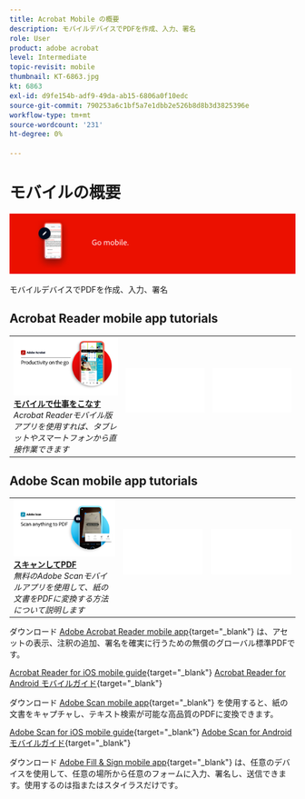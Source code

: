 ```yaml
---
title: Acrobat Mobile の概要
description: モバイルデバイスでPDFを作成、入力、署名
role: User
product: adobe acrobat
level: Intermediate
topic-revisit: mobile
thumbnail: KT-6863.jpg
kt: 6863
exl-id: d9fe154b-adf9-49da-ab15-6806a0f10edc
source-git-commit: 790253a6c1bf5a7e1dbb2e526b8d8b3d3825396e
workflow-type: tm+mt
source-wordcount: '231'
ht-degree: 0%

---
```


# モバイルの概要

![Acrobat Mobile Image](../assets/Hero-Mobile.png)

モバイルデバイスでPDFを作成、入力、署名

## Acrobat Reader mobile app tutorials

<table style="table-layout:fixed">
<tr>
  <td>
    <a href="../getting-started/productivity.md">
      <img alt="モバイルで仕事をこなす" src="../assets/Productivity_1280.png" />
    </a>
    <div>
     <a href="../getting-started/productivity.md"><strong>モバイルで仕事をこなす</strong></a>
    </div>
    <em>Acrobat Readerモバイル版アプリを使用すれば、タブレットやスマートフォンから直接作業できます</em>
    <br>
  </td>
  <td>
   <img alt="スペーサー" src="../assets/Whitespacer.png" />
    <div>
    <br>
  </td>
  <td>
   <img alt="スペーサー" src="../assets/Whitespacer.png" />
    <div>
    <br>
  </td>
</tr>
</table>

## Adobe Scan mobile app tutorials

<table style="table-layout:fixed">
<tr>
  <td>
    <a href="scan-mobile-app.md">
      <img alt="スキャンしてPDF" src="../assets/Scanmobile.png" />
    </a>
    <div>
     <a href="scan-mobile-app.md"><strong>スキャンしてPDF</strong></a>
    </div>
    <em>無料のAdobe Scanモバイルアプリを使用して、紙の文書をPDFに変換する方法について説明します</em>
    <br>
  </td>
  <td>
   <img alt="スペーサー" src="../assets/Whitespacer.png" />
    <div>
    <br>
  </td>
  <td>
   <img alt="スペーサー" src="../assets/Whitespacer.png" />
    <div>
    <br>
  </td>
</tr>
</table>

ダウンロード [Adobe Acrobat Reader mobile app](https://www.adobe.com/acrobat/mobile/acrobat-reader.html){target=&quot;_blank&quot;} は、アセットの表示、注釈の追加、署名を確実に行うための無償のグローバル標準PDFです。

[Acrobat Reader for iOS mobile guide](https://www.adobe.com/devnet-docs/acrobat/ios/en/){target=&quot;_blank&quot;}
[Acrobat Reader for Android モバイルガイド](https://www.adobe.com/devnet-docs/acrobat/android/en/){target=&quot;_blank&quot;}

ダウンロード [Adobe Scan mobile app](https://www.adobe.com/acrobat/mobile/scanner-app.html){target=&quot;_blank&quot;} を使用すると、紙の文書をキャプチャし、テキスト検索が可能な高品質のPDFに変換できます。

[Adobe Scan for iOS mobile guide](https://www.adobe.com/devnet-docs/adobescan/ios/en/){target=&quot;_blank&quot;}
[Adobe Scan for Android モバイルガイド](https://www.adobe.com/devnet-docs/adobescan/android/en/){target=&quot;_blank&quot;}

ダウンロード [Adobe Fill &amp; Sign mobile app](https://www.adobe.com/acrobat/mobile/fill-sign-pdfs.html){target=&quot;_blank&quot;} は、任意のデバイスを使用して、任意の場所から任意のフォームに入力、署名し、送信できます。使用するのは指またはスタイラスだけです。
